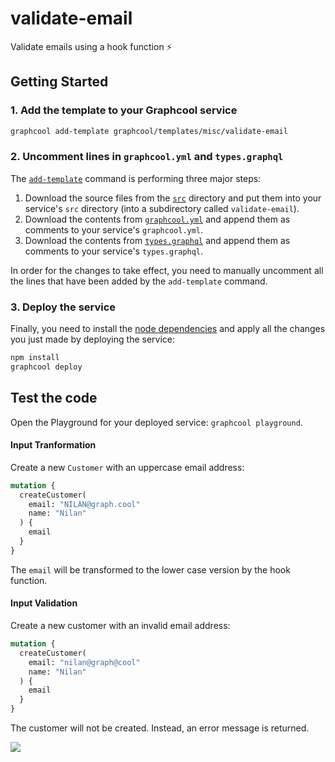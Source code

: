 # validate-email

Validate emails using a hook function ⚡️

## Getting Started

### 1. Add the template to your Graphcool service

```sh
graphcool add-template graphcool/templates/misc/validate-email
```

### 2. Uncomment lines in `graphcool.yml` and `types.graphql`

The [`add-template`](https://www.graph.cool/docs/reference/graphcool-cli/commands-aiteerae6l#graphcool-add-template) command is performing three major steps:

1. Download the source files from the [`src`](./src) directory and put them into your service's `src` directory (into a subdirectory called `validate-email`).
2. Download the contents from [`graphcool.yml`](./graphcool.yml) and append them as comments to your service's `graphcool.yml`.
3. Download the contents from [`types.graphql`](./types.graphql) and append them as comments to your service's `types.graphql`.

In order for the changes to take effect, you need to manually uncomment all the lines that have been added by the `add-template` command.

### 3. Deploy the service

Finally, you need to install the [node dependencies](./package.json#L2) and apply all the changes you just made by deploying the service:

```sh
npm install
graphcool deploy
```

## Test the code

Open the Playground for your deployed service: `graphcool playground`.

#### Input Tranformation

Create a new `Customer` with an uppercase email address:

```graphql
mutation {
  createCustomer(
    email: "NILAN@graph.cool"
    name: "Nilan"
  ) {
    email
  }
}
```

The `email` will be transformed to the lower case version by the hook function.

#### Input Validation

Create a new customer with an invalid email address:

```graphql
mutation {
  createCustomer(
    email: "nilan@graph@cool"
    name: "Nilan"
  ) {
    email
  }
}
```

The customer will not be created. Instead, an error message is returned.

![](http://i.imgur.com/5RHR6Ku.png)
